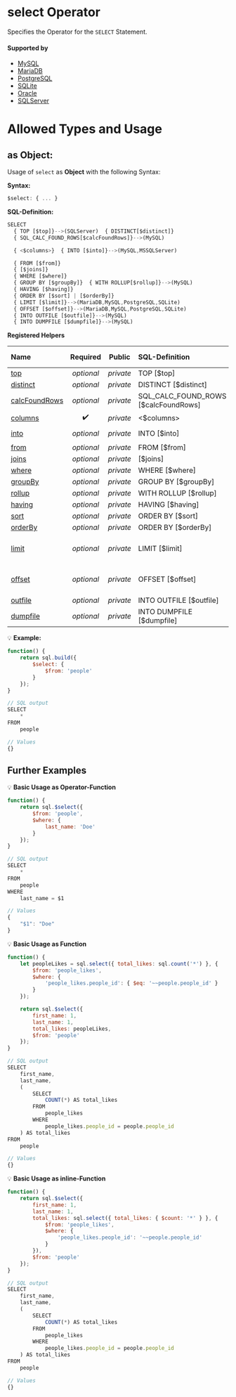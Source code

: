 # select Operator
Specifies the Operator for the `SELECT` Statement.

#### Supported by
- [MySQL](https://dev.mysql.com/doc/refman/5.7/en/select.html)
- [MariaDB](https://mariadb.com/kb/en/library/select/)
- [PostgreSQL](https://www.postgresql.org/docs/9.5/static/sql-select.html)
- [SQLite](https://sqlite.org/lang_select.html)
- [Oracle](https://docs.oracle.com/cd/B19306_01/server.102/b14200/statements_10002.htm)
- [SQLServer](https://docs.microsoft.com/en-us/sql/t-sql/queries/select-transact-sql)

# Allowed Types and Usage

## as Object:

Usage of `select` as **Object** with the following Syntax:

**Syntax:**

```javascript
$select: { ... }
```

**SQL-Definition:**
```javascript
SELECT
  { TOP [$top]}-->(SQLServer)  { DISTINCT[$distinct]}
  { SQL_CALC_FOUND_ROWS[$calcFoundRows]}-->(MySQL)

  { <$columns>}  { INTO [$into]}-->(MySQL,MSSQLServer)

  { FROM [$from]}
  { [$joins]}
  { WHERE [$where]}
  { GROUP BY [$groupBy]}  { WITH ROLLUP[$rollup]}-->(MySQL)
  { HAVING [$having]}
  { ORDER BY [$sort] | [$orderBy]}
  { LIMIT [$limit]}-->(MariaDB,MySQL,PostgreSQL,SQLite)
  { OFFSET [$offset]}-->(MariaDB,MySQL,PostgreSQL,SQLite)
  { INTO OUTFILE [$outfile]}-->(MySQL)
  { INTO DUMPFILE [$dumpfile]}-->(MySQL)
```

**Registered Helpers**

Name|Required|Public|SQL-Definition|Supported by
:---|:------:|:----:|:-------------|:-----------
[top](./private/top/)|*optional*|*private*| TOP  [$top]|`SQLServer` 
[distinct](./private/distinct/)|*optional*|*private*| DISTINCT [$distinct]|
[calcFoundRows](./private/calcFoundRows/)|*optional*|*private*| SQL_CALC_FOUND_ROWS [$calcFoundRows]|`MySQL` 
[columns](./private/columns/)|:heavy_check_mark:|*private*|  <$columns>|
[into](./private/into/)|*optional*|*private*| INTO  [$into]|`MySQL` `MSSQLServer` 
[from](./private/from/)|*optional*|*private*| FROM  [$from]|
[joins](./private/joins/)|*optional*|*private*|  [$joins]|
[where](./private/where/)|*optional*|*private*| WHERE  [$where]|
[groupBy](./private/groupBy/)|*optional*|*private*| GROUP BY  [$groupBy]|
[rollup](./private/rollup/)|*optional*|*private*| WITH ROLLUP [$rollup]|`MySQL` 
[having](./private/having/)|*optional*|*private*| HAVING  [$having]|
[sort](./private/sort/)|*optional*|*private*| ORDER BY  [$sort]|
[orderBy](./private/orderBy/)|*optional*|*private*| ORDER BY  [$orderBy]|
[limit](./private/limit/)|*optional*|*private*| LIMIT  [$limit]|`MariaDB` `MySQL` `PostgreSQL` `SQLite` 
[offset](./private/offset/)|*optional*|*private*| OFFSET  [$offset]|`MariaDB` `MySQL` `PostgreSQL` `SQLite` 
[outfile](./private/outfile/)|*optional*|*private*| INTO OUTFILE  [$outfile]|`MySQL` 
[dumpfile](./private/dumpfile/)|*optional*|*private*| INTO DUMPFILE  [$dumpfile]|`MySQL` 

:bulb: **Example:**
```javascript
function() {
    return sql.build({
        $select: {
            $from: 'people'
        }
    });
}

// SQL output
SELECT
    *
FROM
    people

// Values
{}
```

## Further Examples

:bulb: **Basic Usage as Operator-Function**
```javascript
function() {
    return sql.$select({
        $from: 'people',
        $where: {
            last_name: 'Doe'
        }
    });
}

// SQL output
SELECT
    *
FROM
    people
WHERE
    last_name = $1

// Values
{
    "$1": "Doe"
}
```

:bulb: **Basic Usage as Function**
```javascript
function() {
    let peopleLikes = sql.select({ total_likes: sql.count('*') }, {
        $from: 'people_likes',
        $where: {
            'people_likes.people_id': { $eq: '~~people.people_id' }
        }
    });

    return sql.$select({
        first_name: 1,
        last_name: 1,
        total_likes: peopleLikes,
        $from: 'people'
    });
}

// SQL output
SELECT
    first_name,
    last_name,
    (
        SELECT
            COUNT(*) AS total_likes
        FROM
            people_likes
        WHERE
            people_likes.people_id = people.people_id
    ) AS total_likes
FROM
    people

// Values
{}
```

:bulb: **Basic Usage as inline-Function**
```javascript
function() {
    return sql.$select({
        first_name: 1,
        last_name: 1,
        total_likes: sql.select({ total_likes: { $count: '*' } }, {
            $from: 'people_likes',
            $where: {
                'people_likes.people_id': '~~people.people_id'
            }
        }),
        $from: 'people'
    });
}

// SQL output
SELECT
    first_name,
    last_name,
    (
        SELECT
            COUNT(*) AS total_likes
        FROM
            people_likes
        WHERE
            people_likes.people_id = people.people_id
    ) AS total_likes
FROM
    people

// Values
{}
```

